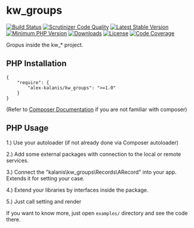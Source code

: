# kw_groups

[![Build Status](https://app.travis-ci.com/alex-kalanis/kw_tree_controls.svg?branch=master)](https://app.travis-ci.com/github/alex-kalanis/kw_tree_controls)
[![Scrutinizer Code Quality](https://scrutinizer-ci.com/g/alex-kalanis/kw_groups/badges/quality-score.png?b=master)](https://scrutinizer-ci.com/g/alex-kalanis/kw_groups/?branch=master)
[![Latest Stable Version](https://poser.pugx.org/alex-kalanis/kw_groups/v/stable.svg?v=1)](https://packagist.org/packages/alex-kalanis/kw_groups)
[![Minimum PHP Version](https://img.shields.io/badge/php-%3E%3D%207.3-8892BF.svg)](https://php.net/)
[![Downloads](https://img.shields.io/packagist/dt/alex-kalanis/kw_groups.svg?v1)](https://packagist.org/packages/alex-kalanis/kw_groups)
[![License](https://poser.pugx.org/alex-kalanis/kw_groups/license.svg?v=1)](https://packagist.org/packages/alex-kalanis/kw_groups)
[![Code Coverage](https://scrutinizer-ci.com/g/alex-kalanis/kw_groups/badges/coverage.png?b=master&v=1)](https://scrutinizer-ci.com/g/alex-kalanis/kw_groups/?branch=master)

Gropus inside the kw_* project.

## PHP Installation

```
{
    "require": {
        "alex-kalanis/kw_groups": ">=1.0"
    }
}
```

(Refer to [Composer Documentation](https://github.com/composer/composer/blob/master/doc/00-intro.md#introduction) if you are not
familiar with composer)


## PHP Usage

1.) Use your autoloader (if not already done via Composer autoloader)

2.) Add some external packages with connection to the local or remote services.

3.) Connect the "kalanis\kw_groups\Records\ARecord" into your app. Extends it for setting your case.

4.) Extend your libraries by interfaces inside the package.

5.) Just call setting and render

If you want to know more, just open ```examples/``` directory and see the code there.
